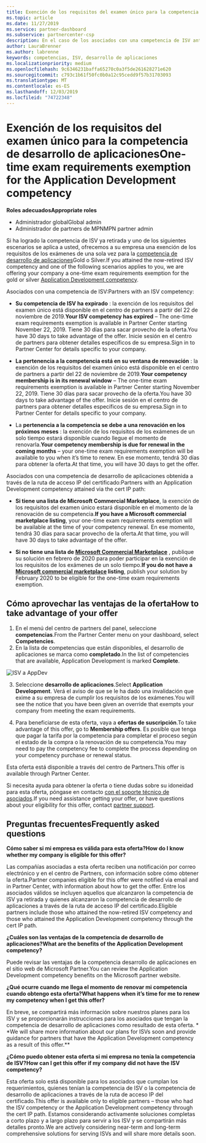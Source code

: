 ```yaml
---
title: Exención de los requisitos del examen único para la competencia de desarrollo de aplicaciones | Centro de Partners
ms.topic: article
ms.date: 11/27/2019
ms.service: partner-dashboard
ms.subservice: partnercenter-csp
description: En el caso de los asociados con una competencia de ISV anterior, obtenga información sobre cómo obtener una exención de requisitos de examen único para la competencia de desarrollo de aplicaciones.
author: LauraBrenner
ms.author: labrenne
keywords: competencias, ISV, desarrollo de aplicaciones
ms.localizationpriority: medium
ms.openlocfilehash: 9c6346231baffa65270c0a3f5de261628271e620
ms.sourcegitcommit: c793c1b61f50fc0b0a12c95cedd9f57b31703093
ms.translationtype: MT
ms.contentlocale: es-ES
ms.lasthandoff: 12/03/2019
ms.locfileid: "74722348"
---
```

# <a name="one-time-exam-requirements-exemption-for-the-application-development-competency"></a><span data-ttu-id="b3a9a-104">Exención de los requisitos del examen único para la competencia de desarrollo de aplicaciones</span><span class="sxs-lookup"><span data-stu-id="b3a9a-104">One-time exam requirements exemption for the Application Development competency</span></span>

<span data-ttu-id="b3a9a-105">**Roles adecuados**</span><span class="sxs-lookup"><span data-stu-id="b3a9a-105">**Appropriate roles**</span></span>

- <span data-ttu-id="b3a9a-106">Administrador global</span><span class="sxs-lookup"><span data-stu-id="b3a9a-106">Global admin</span></span>
- <span data-ttu-id="b3a9a-107">Administrador de partners de MPN</span><span class="sxs-lookup"><span data-stu-id="b3a9a-107">MPN partner admin</span></span>

<span data-ttu-id="b3a9a-108">Si ha logrado la competencia de ISV ya retirada y uno de los siguientes escenarios se aplica a usted, ofrecemos a su empresa una exención de los requisitos de los exámenes de una sola vez para la [competencia de desarrollo de aplicaciones](https://partner.microsoft.com/membership/application-development-competency)Gold o Silver.</span><span class="sxs-lookup"><span data-stu-id="b3a9a-108">If you attained the now-retired ISV competency and one of the following scenarios applies to you, we are offering your company a one-time exam requirements exemption for the gold or silver [Application Development competency](https://partner.microsoft.com/membership/application-development-competency).</span></span> 

<span data-ttu-id="b3a9a-109">Asociados con una competencia de ISV:</span><span class="sxs-lookup"><span data-stu-id="b3a9a-109">Partners with an ISV competency:</span></span>

- <span data-ttu-id="b3a9a-110">**Su competencia de ISV ha expirado** : la exención de los requisitos del examen único está disponible en el centro de partners a partir del 22 de noviembre de 2019.</span><span class="sxs-lookup"><span data-stu-id="b3a9a-110">**Your ISV competency has expired** – The one-time exam requirements exemption is available in Partner Center starting November 22, 2019.</span></span> <span data-ttu-id="b3a9a-111">Tiene 30 días para sacar provecho de la oferta.</span><span class="sxs-lookup"><span data-stu-id="b3a9a-111">You have 30 days to take advantage of the offer.</span></span> <span data-ttu-id="b3a9a-112">Inicie sesión en el centro de partners para obtener detalles específicos de su empresa.</span><span class="sxs-lookup"><span data-stu-id="b3a9a-112">Sign in to Partner Center for details specific to your company.</span></span>

- <span data-ttu-id="b3a9a-113">**La pertenencia a la competencia está en su ventana de renovación** : la exención de los requisitos del examen único está disponible en el centro de partners a partir del 22 de noviembre de 2019.</span><span class="sxs-lookup"><span data-stu-id="b3a9a-113">**Your competency membership is in its renewal window** – The one-time exam requirements exemption is available in Partner Center starting November 22, 2019.</span></span> <span data-ttu-id="b3a9a-114">Tiene 30 días para sacar provecho de la oferta.</span><span class="sxs-lookup"><span data-stu-id="b3a9a-114">You have 30 days to take advantage of the offer.</span></span> <span data-ttu-id="b3a9a-115">Inicie sesión en el centro de partners para obtener detalles específicos de su empresa.</span><span class="sxs-lookup"><span data-stu-id="b3a9a-115">Sign in to Partner Center for details specific to your company.</span></span>

- <span data-ttu-id="b3a9a-116">La **pertenencia a la competencia se debe a una renovación en los próximos meses** : la exención de los requisitos de los exámenes de un solo tiempo estará disponible cuando llegue el momento de renovarla.</span><span class="sxs-lookup"><span data-stu-id="b3a9a-116">**Your competency membership is due for renewal in the coming months** – your one-time exam requirements exemption will be available to you when it’s time to renew.</span></span> <span data-ttu-id="b3a9a-117">En ese momento, tendrá 30 días para obtener la oferta.</span><span class="sxs-lookup"><span data-stu-id="b3a9a-117">At that time, you will have 30 days to get the offer.</span></span>

<span data-ttu-id="b3a9a-118">Asociados con una competencia de desarrollo de aplicaciones obtenida a través de la ruta de acceso IP del certificado:</span><span class="sxs-lookup"><span data-stu-id="b3a9a-118">Partners with an Application Development competency attained via the cert IP path:</span></span>

- <span data-ttu-id="b3a9a-119">**Si tiene una lista de Microsoft Commercial Marketplace**, la exención de los requisitos del examen único estará disponible en el momento de la renovación de su competencia.</span><span class="sxs-lookup"><span data-stu-id="b3a9a-119">**If you have a Microsoft commercial marketplace listing**, your one-time exam requirements exemption will be available at the time of your competency renewal.</span></span> <span data-ttu-id="b3a9a-120">En ese momento, tendrá 30 días para sacar provecho de la oferta.</span><span class="sxs-lookup"><span data-stu-id="b3a9a-120">At that time, you will have 30 days to take advantage of the offer.</span></span>

- <span data-ttu-id="b3a9a-121">**Si no tiene una lista de [Microsoft Commercial Marketplace](https://azure.microsoft.com/overview/commercial-marketplace/)** , publique su solución en febrero de 2020 para poder participar en la exención de los requisitos de los exámenes de un solo tiempo.</span><span class="sxs-lookup"><span data-stu-id="b3a9a-121">**If you do not have a [Microsoft commercial marketplace](https://azure.microsoft.com/overview/commercial-marketplace/) listing**, publish your solution by February 2020 to be eligible for the one-time exam requirements exemption.</span></span>

## <a name="how-to-take-advantage-of-your-offer"></a><span data-ttu-id="b3a9a-122">Cómo aprovechar las ventajas de la oferta</span><span class="sxs-lookup"><span data-stu-id="b3a9a-122">How to take advantage of your offer</span></span>

1. <span data-ttu-id="b3a9a-123">En el menú del centro de partners del panel, seleccione **competencias**.</span><span class="sxs-lookup"><span data-stu-id="b3a9a-123">From the Partner Center menu on your dashboard, select **Competencies**.</span></span>
2. <span data-ttu-id="b3a9a-124">En la lista de competencias que están disponibles, el desarrollo de aplicaciones se marca como **completado**.</span><span class="sxs-lookup"><span data-stu-id="b3a9a-124">In the list of competencies that are available, Application Development is marked **Complete**.</span></span>

![ISV a AppDev](images/appdev.png)

3. <span data-ttu-id="b3a9a-126">Seleccione **desarrollo de aplicaciones**.</span><span class="sxs-lookup"><span data-stu-id="b3a9a-126">Select **Application Development**.</span></span> <span data-ttu-id="b3a9a-127">Verá el aviso de que se le ha dado una invalidación que exime a su empresa de cumplir los requisitos de los exámenes.</span><span class="sxs-lookup"><span data-stu-id="b3a9a-127">You will see the notice that you have been given an override that exempts your company from meeting the exam requirements.</span></span> 

4. <span data-ttu-id="b3a9a-128">Para beneficiarse de esta oferta, vaya a **ofertas de suscripción**.</span><span class="sxs-lookup"><span data-stu-id="b3a9a-128">To take advantage of this offer, go to **Membership offers**.</span></span> <span data-ttu-id="b3a9a-129">Es posible que tenga que pagar la tarifa por la competencia para completar el proceso según el estado de la compra o la renovación de su competencia.</span><span class="sxs-lookup"><span data-stu-id="b3a9a-129">You may need to pay the competency fee to complete the process depending on your competency purchase or renewal status.</span></span> 

<span data-ttu-id="b3a9a-130">Esta oferta está disponible a través del centro de Partners.</span><span class="sxs-lookup"><span data-stu-id="b3a9a-130">This offer is available through Partner Center.</span></span>

<span data-ttu-id="b3a9a-131">Si necesita ayuda para obtener la oferta o tiene dudas sobre su idoneidad para esta oferta, póngase en contacto [con el soporte técnico de asociados](https://partner.microsoft.com/Support).</span><span class="sxs-lookup"><span data-stu-id="b3a9a-131">If you need assistance getting your offer, or have questions about your eligibility for this offer, contact [partner support](https://partner.microsoft.com/Support).</span></span> 

## <a name="frequently-asked-questions"></a><span data-ttu-id="b3a9a-132">Preguntas frecuentes</span><span class="sxs-lookup"><span data-stu-id="b3a9a-132">Frequently asked questions</span></span>

<span data-ttu-id="b3a9a-133">**Cómo saber si mi empresa es válida para esta oferta?**</span><span class="sxs-lookup"><span data-stu-id="b3a9a-133">**How do I know whether my company is eligible for this offer?**</span></span>

<span data-ttu-id="b3a9a-134">Las compañías asociadas a esta oferta reciben una notificación por correo electrónico y en el centro de Partners, con información sobre cómo obtener la oferta.</span><span class="sxs-lookup"><span data-stu-id="b3a9a-134">Partner companies eligible for this offer were notified via email and in Partner Center, with information about how to get the offer.</span></span> <span data-ttu-id="b3a9a-135">Entre los asociados válidos se incluyen aquellos que alcanzaron la competencia de ISV ya retirada y quienes alcanzaron la competencia de desarrollo de aplicaciones a través de la ruta de acceso IP del certificado.</span><span class="sxs-lookup"><span data-stu-id="b3a9a-135">Eligible partners include those who attained the now-retired ISV competency and those who attained the Application Development competency through the cert IP path.</span></span> 

<span data-ttu-id="b3a9a-136">**¿Cuáles son las ventajas de la competencia de desarrollo de aplicaciones?**</span><span class="sxs-lookup"><span data-stu-id="b3a9a-136">**What are the benefits of the Application Development competency?**</span></span>

<span data-ttu-id="b3a9a-137">Puede revisar las ventajas de la competencia desarrollo de aplicaciones en el sitio web de Microsoft Partner.</span><span class="sxs-lookup"><span data-stu-id="b3a9a-137">You can review the Application Development competency benefits on the Microsoft partner website.</span></span> 

<span data-ttu-id="b3a9a-138">**¿Qué ocurre cuando me llega el momento de renovar mi competencia cuando obtengo esta oferta?**</span><span class="sxs-lookup"><span data-stu-id="b3a9a-138">**What happens when it’s time for me to renew my competency when I get this offer?**</span></span> 

<span data-ttu-id="b3a9a-139">En breve, se compartirá más información sobre nuestros planes para los ISV y se proporcionarán instrucciones para los asociados que tengan la competencia de desarrollo de aplicaciones como resultado de esta oferta. \* \*</span><span class="sxs-lookup"><span data-stu-id="b3a9a-139">We will share more information about our plans for ISVs soon and provide guidance for partners that have the Application Development competency as a result of this offer.\*\*</span></span>  

<span data-ttu-id="b3a9a-140">**¿Cómo puedo obtener esta oferta si mi empresa no tenía la competencia de ISV?**</span><span class="sxs-lookup"><span data-stu-id="b3a9a-140">**How can I get this offer if my company did not have the ISV competency?**</span></span>

<span data-ttu-id="b3a9a-141">Esta oferta solo está disponible para los asociados que cumplan los requerimientos, quienes tenían la competencia de ISV o la competencia de desarrollo de aplicaciones a través de la ruta de acceso IP del certificado.</span><span class="sxs-lookup"><span data-stu-id="b3a9a-141">This offer is available only to eligible partners – those who had the ISV competency or the Application Development competency through the cert IP path.</span></span> <span data-ttu-id="b3a9a-142">Estamos considerando activamente soluciones completas a corto plazo y a largo plazo para servir a los ISV y se compartirán más detalles pronto.</span><span class="sxs-lookup"><span data-stu-id="b3a9a-142">We are actively considering near-term and long-term comprehensive solutions for serving ISVs and will share more details soon.</span></span> 



